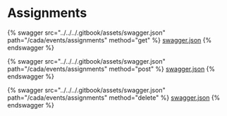 # Assignments

{% swagger src="../../../.gitbook/assets/swagger.json" path="/cada/events/assignments" method="get" %}
[swagger.json](../../../.gitbook/assets/swagger.json)
{% endswagger %}

{% swagger src="../../../.gitbook/assets/swagger.json" path="/cada/events/assignments" method="post" %}
[swagger.json](../../../.gitbook/assets/swagger.json)
{% endswagger %}

{% swagger src="../../../.gitbook/assets/swagger.json" path="/cada/events/assignments" method="delete" %}
[swagger.json](../../../.gitbook/assets/swagger.json)
{% endswagger %}
